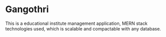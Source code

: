 # Gangothri
This is a educational institute management application, MERN stack technologies used, which is scalable and compactable with any database.
